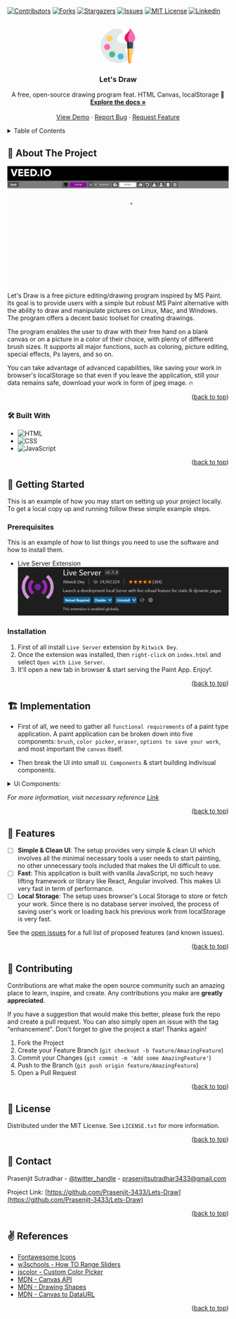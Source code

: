 <!-- Improved compatibility of back to top link: See: https://github.com/othneildrew/Best-README-Template/pull/73 -->
<a name="readme-top"></a>
<!--
*** Thanks for checking out the Best-README-Template. If you have a suggestion
*** that would make this better, please fork the repo and create a pull request
*** or simply open an issue with the tag "enhancement".
*** Don't forget to give the project a star!
*** Thanks again! Now go create something AMAZING! :D
-->



<!-- PROJECT SHIELDS -->
<!--
*** I'm using markdown "reference style" links for readability.
*** Reference links are enclosed in brackets [ ] instead of parentheses ( ).
*** See the bottom of this document for the declaration of the reference variables
*** for contributors-url, forks-url, etc. This is an optional, concise syntax you may use.
*** https://www.markdownguide.org/basic-syntax/#reference-style-links
-->
[![Contributors][contributors-shield]][contributors-url]
[![Forks][forks-shield]][forks-url]
[![Stargazers][stars-shield]][stars-url]
[![Issues][issues-shield]][issues-url]
[![MIT License][license-shield]][license-url]
[![LinkedIn][linkedin-shield]][linkedin-url]



<!-- PROJECT LOGO -->
<br />
<div align="center">
  <a href="https://github.com/Prasenjit-3433/Lets-Draw">
    <img src="images/paint.png" alt="Logo" width="80" height="80">
  </a>

<h3 align="center">Let's Draw</h3>

  <p align="center">
    A free, open-source drawing program feat. HTML Canvas, localStorage 🎨
    <br />
    <a href="https://github.com/Prasenjit-3433/Lets-Draw"><strong>Explore the docs »</strong></a>
    <br />
    <br />
    <a href="https://letsdrawjs.netlify.app/">View Demo</a>
    ·
    <a href="https://github.com/Prasenjit-3433/Lets-Draw/issues">Report Bug</a>
    ·
    <a href="https://github.com/Prasenjit-3433/Lets-Draw/issues">Request Feature</a>
  </p>
</div>



<!-- TABLE OF CONTENTS -->
<details>
  <summary>Table of Contents</summary>
  <ol>
    <li>
      <a href="#-about-the-project">About The Project</a>
      <ul>
        <li><a href="#-built-with">Tech Stack</a></li>
      </ul>
    </li>
    <li>
      <a href="#-getting-started">Getting Started</a>
      <ul>
        <li><a href="#prerequisites">Prerequisites</a></li>
        <li><a href="#installation">Installation</a></li>
      </ul>
    </li>
    <li><a href="#%EF%B8%8F-implementation">Implementation</a></li>
    <li><a href="#-features">Features</a></li>
    <li><a href="#-contributing">Contributing</a></li>
    <li><a href="#-license">License</a></li>
    <li><a href="#-contact">Contact</a></li>
    <li><a href="#%EF%B8%8F-references">References</a></li>
  </ol>
</details>



<!-- ABOUT THE PROJECT -->
## 🙋 About The Project

<!--  ![Screenshot](images/demo.gif) -->
<p align="center">
  <img src="images/demo.gif" alt="Animated Demo" />
</p>




Let's Draw is a free picture editing/drawing program inspired by MS Paint. Its goal is to provide users with a simple but robust MS Paint alternative with the ability to draw and manipulate pictures on Linux, Mac, and Windows. The program offers a decent basic toolset for creating drawings.

The program enables the user to draw with their free hand on a blank canvas or on a picture in a color of their choice, with plenty of different brush sizes. It supports all major functions, such as coloring, picture editing, special effects, Ps layers, and so on.

You can take advantage of advanced capabilities, like saving your work in browser's localStorage so that even if you leave the application, still your data remains safe, download your work in form of jpeg image. 🔥

<p align="right">(<a href="#readme-top">back to top</a>)</p>



### 🛠 Built With

* ![HTML](https://img.shields.io/badge/HTML5-f06529?style=for-the-badge&logo=html5&logoColor=white)
* ![CSS](https://img.shields.io/badge/CSS3-2965f1?style=for-the-badge&logo=CSS3&logoColor=white)
* ![JavaScript](https://img.shields.io/badge/JavaScript-F0DB4F?style=for-the-badge&logo=JavaScript&logoColor=323330)

<p align="right">(<a href="#readme-top">back to top</a>)</p>



<!-- GETTING STARTED -->
## 🚀 Getting Started

This is an example of how you may start on setting up your project locally.
To get a local copy up and running follow these simple example steps.

### Prerequisites

This is an example of how to list things you need to use the software and how to install them.
* Live Server Extension
  ![Live-Server](images/liveserver.png)

### Installation

1. First of all install `Live Server` extension by `Ritwick Dey`.
2. Once the extension was installed, then `right-click` on `index.html` and select `Open with Live Server`.
3. It'll open a new tab in browser & start serving the Paint App. Enjoy!.


<p align="right">(<a href="#readme-top">back to top</a>)</p>



<!-- USAGE EXAMPLES -->
## 🏗️ Implementation

* First of all, we need to gather all `functional requirements` of a paint type application. A paint application can be broken down into five components: `brush`, `color picker`, `eraser`, `options to save your work`, and most important the `canvas` itself.

* Then break the UI into small `Ui Components` & start building indivisual components.
<details>
<summary>Ui Components:</summary>
<ol>
<li>
    <details>
      <summary>Custom Slider, JSColor, Mobile Message</summary>
      <ul>
        <li>First of all, we created a navbar of height 50px which take 100% of width of the viewport. Then placed all necessary fontawesome icons inside it and styled them accordingly.</li>
        <li>Next, our color picker slider looks so ugly, so customized it.</li>
        <li>Also the color picker for brush, canvas background doesn't look well on all operating systems. So it needs to customised. In this case, I'm using 3rd party library called jscolor. I modified some code in the jscolor.js file of that library & styled the input elements as it needs to be.</li>
        <li>This application is not compatible to work on any mobile devices. So it shows a warning message to user to use larger screen.</li>
      </ul>
    </details>
  </li>
  </li>
  <li>
    <details>
      <summary>Canvas API</summary>
      <ul>
        <li>First of all, we need to setup our canvas in javascript. In order to do that, create a canvas element and then call getContent() with param `2d` on it to get Canvas Context which allows us to work with the canvas.</li>
        <li>In JavaScript, I set the `width`, `height` of canvas to window.innerWidth, window.innerHeight - 50 (as 50px is the height of the toolbar at top).</li>
        <li>To change background color, it listenes for `change` event to get the new value & then re-create the canvas again.</li>
        <li>Now for the brush, it listenes for `change` event on the input element of type `range` .i.e. on custom slider to get the user's choosen size of the brush. Also the color for brush is stored in global var so that it can be used on other places as well.</li>
        <li>Last one is eraser, an erase is nothing just a brush with the same color of the background.</li>
      </ul>
    </details>
    </li>
  <li>
    <details>
      <summary>Drawing on Canvas</summary>
      <ul>
        <li>Normally 1 unit in the grid corresponds to 1 pixel on the canvas.  The origin of this grid is positioned in the top left corner at coordinate (0,0). All elements are placed relative to this origin. So the position of the top left corner of the blue square becomes x pixels from the left and y pixels from the top, at coordinate (x,y).</li>
        <li>Drawing paths: Now let's look at paths. A path is a list of points, connected by segments of lines that can be of different shapes, curved or not, of different width and of different color. To make shapes using paths, we take some extra steps:</li>
        <li>1. First, you create the path.</li>
        <li>2. Then you use drawing commands to draw into the path</li>
        <li>3. Once the path has been created, you can stroke or fill the path to render it.</li>
        <li>The brush will listen for 'MouseEvent' on the canvas element. Then the drawing will happen when 'onmousemove' event occus along with between 'onmousedown' and 'onmouseup' events.</li>
      </ul>
    </details>
  </li>
  <li>
  <details>
      <summary>Storing, Fetching drawing data from localStorage</summary>
    <ul>
        <li>On the fire of 'onmousemove' event, we store the coordinate of current position in (x, y) form, current brush size, current brush color and current brush type like whether it's a brush or an eraser!.</li>
        <li>It stores all the above said informations in a global array. This allows to repaint the canvas automatically, otherwise on the change of background color, all the drawings get lost.</li>
        <li>Now on the click on `arrow-down` icon, it saves that global array into localStorage.</li>
        <li>Similarly, on the click on `arrow-up` icon, it fetches that global array from localStorage and re-constructs the canvas again.</li>
        <li>Last but not least, to download user's drawing, on click on `download` icon, it makes canvas to a DataURL by calling toDataURL on canvas with type 'image/jpeg' and jpeg quality to  '1.0' .i.e. full quality.</li>
      </ul>
    </details>
  </li>
</ol>
</details>

_For more information, visit necessary reference [Link](#%EF%B8%8F-references)_

<p align="right">(<a href="#readme-top">back to top</a>)</p>



<!-- Features -->
## 💎 Features

- [ ] **Simple & Clean UI**: The setup provides very simple & clean UI which involves all the minimal necessary tools a user needs to start painting, no other unnecessary tools included that makes the UI difficult to use.
- [ ] **Fast**: This application is built with vanilla JavaScript, no such heavy lifting framework or library like React, Angular involved. This makes Ui very fast in term of performance.
- [ ] **Local Storage**: The setup uses browser's Local Storage to store or fetch your work. Since there is no database server involved, the process of saving user's work or loading back his previous work from localStorage is very fast.

See the [open issues](https://github.com/Prasenjit-3433/Lets-Draw/issues) for a full list of proposed features (and known issues).

<p align="right">(<a href="#readme-top">back to top</a>)</p>



<!-- CONTRIBUTING -->
## 🤝 Contributing

Contributions are what make the open source community such an amazing place to learn, inspire, and create. Any contributions you make are **greatly appreciated**.

If you have a suggestion that would make this better, please fork the repo and create a pull request. You can also simply open an issue with the tag "enhancement".
Don't forget to give the project a star! Thanks again!

1. Fork the Project
2. Create your Feature Branch (`git checkout -b feature/AmazingFeature`)
3. Commit your Changes (`git commit -m 'Add some AmazingFeature'`)
4. Push to the Branch (`git push origin feature/AmazingFeature`)
5. Open a Pull Request

<p align="right">(<a href="#readme-top">back to top</a>)</p>



<!-- LICENSE -->
## 📜 License

Distributed under the MIT License. See `LICENSE.txt` for more information.

<p align="right">(<a href="#readme-top">back to top</a>)</p>



<!-- CONTACT -->
## 📮 Contact

Prasenjit Sutradhar - [@twitter_handle](https://twitter.com/twitter_handle) - prasenjitsutradhar3433@gmail.com

Project Link: [https://github.com/Prasenjit-3433/Lets-Draw](https://github.com/Prasenjit-3433/Lets-Draw)

<p align="right">(<a href="#readme-top">back to top</a>)</p>



<!-- references -->
## ✌️ References

* [Fontawesome Icons](https://fontawesome.com/icons?d=gallery&m=free)
* [w3schools - How TO Range Sliders](https://www.w3schools.com/howto/howto_js_rangeslider.asp)
* [jscolor - Custom Color Picker](https://jscolor.com/)
* [MDN - Canvas API](https://developer.mozilla.org/en-US/docs/Web/API/Canvas_API/Tutorial/Basic_usage)
* [MDN - Drawing Shapes](https://developer.mozilla.org/en-US/docs/Web/API/Canvas_API/Tutorial/Drawing_shapes)
* [MDN - Canvas to DataURL](https://developer.mozilla.org/en-US/docs/Web/API/HTMLCanvasElement/toDataURL)



<p align="right">(<a href="#readme-top">back to top</a>)</p>



<!-- MARKDOWN LINKS & IMAGES -->
<!-- https://www.markdownguide.org/basic-syntax/#reference-style-links -->
[contributors-shield]: https://img.shields.io/github/contributors/Prasenjit-3433/Lets-Draw.svg?style=for-the-badge
[contributors-url]: https://github.com/Prasenjit-3433/Lets-Draw/graphs/contributors
[forks-shield]: https://img.shields.io/github/forks/Prasenjit-3433/Lets-Draw.svg?style=for-the-badge
[forks-url]: https://github.com/Prasenjit-3433/Lets-Draw/network/members
[stars-shield]: https://img.shields.io/github/stars/Prasenjit-3433/Lets-Draw.svg?style=for-the-badge
[stars-url]: https://github.com/Prasenjit-3433/Lets-Draw/stargazers
[issues-shield]: https://img.shields.io/github/issues/Prasenjit-3433/Lets-Draw.svg?style=for-the-badge
[issues-url]: https://github.com/Prasenjit-3433/Lets-Draw/issues
[license-shield]: https://img.shields.io/github/license/Prasenjit-3433/Lets-Draw.svg?style=for-the-badge
[license-url]: https://github.com/Prasenjit-3433/Lets-Draw/blob/main/LICENSE.txt
[linkedin-shield]: https://img.shields.io/badge/-LinkedIn-black.svg?style=for-the-badge&logo=linkedin&colorB=555
[linkedin-url]: https://in.linkedin.com/
[product-screenshot]: images/screenshot.png
[HTML5]: https://img.shields.io/badge/HTML5-f06529?style=for-the-badge&logo=html5&logoColor=white
[HTML-url]: https://developer.mozilla.org/en-US/docs/Glossary/HTML5
[Css]: https://img.shields.io/badge/CSS3-2965f1?style=for-the-badge&logo=CSS3&logoColor=white
[Css-url]: https://developer.mozilla.org/en-US/docs/Web/CSS
[Js]: https://img.shields.io/badge/JavaScript-F0DB4F?style=for-the-badge&logo=JavaScript&logoColor=323330
[Js-url]: https://www.javascript.com/
